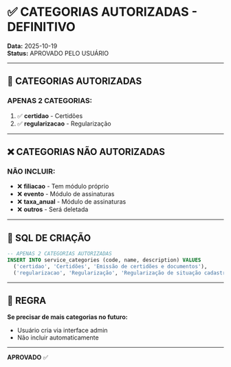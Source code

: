 # ✅ CATEGORIAS AUTORIZADAS - DEFINITIVO

**Data:** 2025-10-19  
**Status:** APROVADO PELO USUÁRIO

---

## 🎯 CATEGORIAS AUTORIZADAS

### APENAS 2 CATEGORIAS:

1. ✅ **certidao** - Certidões
2. ✅ **regularizacao** - Regularização

---

## ❌ CATEGORIAS NÃO AUTORIZADAS

### NÃO INCLUIR:

- ❌ **filiacao** - Tem módulo próprio
- ❌ **evento** - Módulo de assinaturas
- ❌ **taxa_anual** - Módulo de assinaturas
- ❌ **outros** - Será deletada

---

## 📝 SQL DE CRIAÇÃO

```sql
-- APENAS 2 CATEGORIAS AUTORIZADAS
INSERT INTO service_categories (code, name, description) VALUES
  ('certidao', 'Certidões', 'Emissão de certidões e documentos'),
  ('regularizacao', 'Regularização', 'Regularização de situação cadastral');
```

---

## 🎯 REGRA

**Se precisar de mais categorias no futuro:**
- Usuário cria via interface admin
- Não incluir automaticamente

---

**APROVADO** ✅
